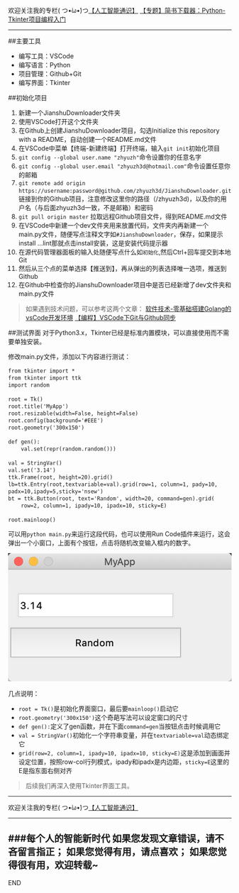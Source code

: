 欢迎关注我的专栏( つ•̀ω•́)つ[【人工智能通识】](https://www.jianshu.com/c/e9a7b7b7024d)
[【专题】简书下载器：Python-Tkinter项目编程入门](https://www.jianshu.com/p/0f5011b3d6bb)

---

##主要工具
- 编写工具：VSCode
- 编写语言：Python
- 项目管理：Github+Git
- 编写界面：Tkinter

##初始化项目

1. 新建一个JianshuDownloader文件夹
1. 使用VSCode打开这个文件夹
1. 在Github上创建JianshuDownloader项目，勾选Initialize this repository with a README，自动创建一个README.md文件
1. 在VSCode中菜单【终端-新建终端】打开终端，输入`git init`初始化项目
1. `git config --global user.name "zhyuzh"`命令设置你的任意名字
1. `git config --global user.email "zhyuzh3d@hotmail.com"`命令设置任意你的邮箱
1. `git remote add origin https://username:password@github.com/zhyuzh3d/JianshuDownloader.git`链接到你的Github项目，注意修改这里你的路径（/zhyuzh3d)，以及你的用户名（与后面zhyuzh3d一致，不是邮箱）和密码
1. `git pull origin master` 拉取远程Github项目文件，得到README.md文件
1. 在VSCode中新建一个dev文件夹用来放置代码，文件夹内再新建一个main.py文件，随便写点注释文字如`#JianshuDownloader`，保存，如果提示install ...lint那就点击install安装，这是安装代码提示器
1. 在源代码管理器面板的输入处随便写点什么如`初始化`,然后Ctrl+回车提交到本地Git
1. 然后从三个点的菜单选择【推送到】，再从弹出的列表选择唯一选项，推送到Github
1. 在Github中检查你的JianshuDownloader项目中是否已经新增了dev文件夹和main.py文件

>如果遇到技术问题，可以参考这两个文章：
[软件技术-零基础搭建Golang的vsCode开发环境](https://www.jianshu.com/p/4a3b9863577b)
[【编程】VSCode下Git与Github同步](https://www.jianshu.com/p/f16fabba0148)

##测试界面
对于Python3.x，Tkinter已经是标准内置模块，可以直接使用而不需要单独安装。

修改main.py文件，添加以下内容进行测试：
```
from tkinter import *
from tkinter import ttk
import random

root = Tk()
root.title('MyApp')
root.resizable(width=False, height=False)
root.config(background='#EEE')
root.geometry('300x150')

def gen():
    val.set(repr(random.random()))

val = StringVar()
val.set('3.14')
ttk.Frame(root, height=20).grid()
lb=ttk.Entry(root,textvariable=val).grid(row=1, column=1, pady=10, padx=10,ipady=5,sticky='nsew')
bt = ttk.Button(root, text='Random', width=20, command=gen).grid(
    row=2, column=1, ipady=10, ipadx=10, sticky=E)

root.mainloop()

```
可以用`python main.py`来运行这段代码，也可以使用Run Code插件来运行，这会弹出一个小窗口，上面有个按钮，点击将随机改变输入框内的数字。

![](imgs/4324074-ccc62ffb5b23aa04.png?imageMogr2/auto-orient/strip%7CimageView2/2/w/1240)

几点说明：
- `root = Tk()`是初始化界面窗口，最后要`mainloop()`启动它
- `root.geometry('300x150')`这个奇葩写法可以设定窗口的尺寸
- `def gen():`定义了gen函数，并在下面`command=gen`当按钮点击时候调用它
- `val = StringVar()`初始化一个字符串变量，并在`textvariable=val`动态绑定它
- `grid(row=2, column=1, ipady=10, ipadx=10, sticky=E)`这是添加到画面并设定位置，按照row-col行列模式，ipady和ipadx是内边距，`sticky=E`这里的E是指东面右侧对齐


>后续我们再深入使用Tkinter界面工具。


---
欢迎关注我的专栏( つ•̀ω•́)つ[【人工智能通识】](https://www.jianshu.com/c/e9a7b7b7024d)

---
###每个人的智能新时代
如果您发现文章错误，请不吝留言指正；
如果您觉得有用，请点喜欢；
如果您觉得很有用，欢迎转载~
---
END